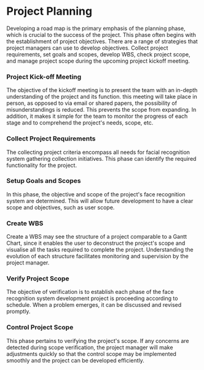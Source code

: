 # Project Planning
Developing a road map is the primary emphasis of the planning phase, which is crucial to the success of the project. This phase often begins with the establishment of project objectives. There are a range of strategies that project managers can use to develop objectives. Collect project requirements, set goals and scopes, develop WBS, check project scope, and manage project scope during the upcoming project kickoff meeting.

### Project Kick-off Meeting
The objective of the kickoff meeting is to present the team with an in-depth understanding of the project and its function. this meeting will take place in person, as opposed to via email or shared papers, the possibility of misunderstandings is reduced. This prevents the scope from expanding. In addition, it makes it simple for the team to monitor the progress of each stage and to comprehend the project's needs, scope, etc.

### Collect Project Requirements
The collecting project criteria encompass all needs for facial recognition system gathering collection initiatives. This phase can identify the required functionality for the project.

### Setup Goals and Scopes
In this phase, the objective and scope of the project's face recognition system are determined. This will allow future development to have a clear scope and objectives, such as user scope.

### Create WBS
Create a WBS may see the structure of a project comparable to a Gantt Chart, since it enables the user to deconstruct the project's scope and visualise all the tasks required to complete the project. Understanding the evolution of each structure facilitates monitoring and supervision by the project manager.

### Verify Project Scope
The objective of verification is to establish each phase of the face recognition system development project is proceeding according to schedule. When a problem emerges, it can be discussed and revised promptly.

### Control Project Scope
This phase pertains to verifying the project's scope. If any concerns are detected during scope verification, the project manager will make adjustments quickly so that the control scope may be implemented smoothly and the project can be developed efficiently.

